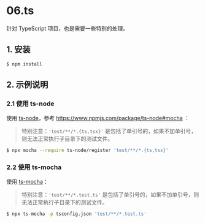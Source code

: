 # 06.ts

针对 TypeScript 项目，也是需要一些特别的处理。

## 1. 安装

```bash
$ npm install
```

## 2. 示例说明

### 2.1 使用 ts-node

使用 [ts-node](https://www.npmjs.com/package/ts-node)，参考 https://www.npmjs.com/package/ts-node#mocha ：

> 特别注意：`'test/**/*.{ts,tsx}'` 是包括了单引号的，如果不加单引号，则无法正常执行子目录下的测试文件。

```bash
$ npx mocha --require ts-node/register 'test/**/*.{ts,tsx}'
```


### 2.2 使用 ts-mocha

使用 [ts-mocha](https://www.npmjs.com/package/ts-mocha)：

> 特别注意：`'test/**/*.test.ts'` 是包括了单引号的，如果不加单引号，则无法正常执行子目录下的测试文件。

```bash
$ npx ts-mocha -p tsconfig.json 'test/**/*.test.ts'
```
